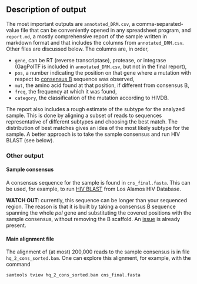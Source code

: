## Description of output

The most important outputs are `annotated_DRM.csv`, a comma-separated-value file
that can be conveniently opened in any spreadsheet program, and `report.md`,
a mostly comprehensive report of the sample written in markdown format and that
includes the columns from `annotated_DRM.csv`. Other files are discussed below.
The columns are, in order,

- `gene`, can be RT (reverse transcriptase), protease, or integrase (GagPolTF
  is included in `annotated_DRM.csv`, but not in the final report),
- `pos`, a number indicating the position on that gene where a
  mutation with respect to
  [consensus B](https://hivdb.stanford.edu/pages/documentPage/consensus_amino_acid_sequences.html)
  sequence was observed,
- `mut`, the amino acid found at that position, if different from consensus B,
- `freq`, the frequency at which it was found,
- `category`, the classification of the mutation according to HIVDB.

The report also includes a rough estimate of the subtype for the analyzed sample.
This is done by aligning a subset of reads to sequences representative of
different subtypes and choosing the best match. The distribution of best matches
gives an idea of the most likely subtype for the sample. A better approach is
to take the sample consensus and run HIV BLAST (see below).

### Other output

#### Sample consensus

A consensus sequence for the sample is found in `cns_final.fasta`. This can be
used, for example, to run
[HIV BLAST](https://www.hiv.lanl.gov/content/sequence/BASIC_BLAST/basic_blast.html)
from Los Alamos HIV Database.

**WATCH OUT**: currently, this sequence can be longer than your sequenced
region. The reason is that it is built by taking a consensus B sequence spanning
the whole *pol* gene and substituting the covered positions with the sample
consensus, without removing the B scaffold.
An [issue](https://github.com/ozagordi/MinVar/issues/13) is already present.

#### Main alignment file

The alignment of (at most) 200,000 reads to the sample consensus is
in file `hq_2_cons_sorted.bam`. One can explore this alignment, for example,
with the command

    samtools tview hq_2_cons_sorted.bam cns_final.fasta

